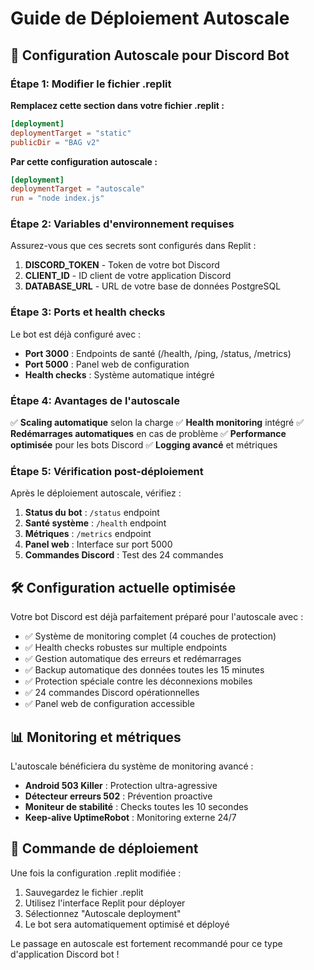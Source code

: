 # Guide de Déploiement Autoscale

## 🚀 Configuration Autoscale pour Discord Bot

### Étape 1: Modifier le fichier .replit

**Remplacez cette section dans votre fichier .replit :**

```toml
[deployment]
deploymentTarget = "static"
publicDir = "BAG v2"
```

**Par cette configuration autoscale :**

```toml
[deployment]
deploymentTarget = "autoscale"
run = "node index.js"
```

### Étape 2: Variables d'environnement requises

Assurez-vous que ces secrets sont configurés dans Replit :

1. **DISCORD_TOKEN** - Token de votre bot Discord
2. **CLIENT_ID** - ID client de votre application Discord  
3. **DATABASE_URL** - URL de votre base de données PostgreSQL

### Étape 3: Ports et health checks

Le bot est déjà configuré avec :
- **Port 3000** : Endpoints de santé (/health, /ping, /status, /metrics)
- **Port 5000** : Panel web de configuration
- **Health checks** : Système automatique intégré

### Étape 4: Avantages de l'autoscale

✅ **Scaling automatique** selon la charge
✅ **Health monitoring** intégré
✅ **Redémarrages automatiques** en cas de problème
✅ **Performance optimisée** pour les bots Discord
✅ **Logging avancé** et métriques

### Étape 5: Vérification post-déploiement

Après le déploiement autoscale, vérifiez :

1. **Status du bot** : `/status` endpoint
2. **Santé système** : `/health` endpoint  
3. **Métriques** : `/metrics` endpoint
4. **Panel web** : Interface sur port 5000
5. **Commandes Discord** : Test des 24 commandes

## 🛠️ Configuration actuelle optimisée

Votre bot Discord est déjà parfaitement préparé pour l'autoscale avec :

- ✅ Système de monitoring complet (4 couches de protection)
- ✅ Health checks robustes sur multiple endpoints
- ✅ Gestion automatique des erreurs et redémarrages
- ✅ Backup automatique des données toutes les 15 minutes
- ✅ Protection spéciale contre les déconnexions mobiles
- ✅ 24 commandes Discord opérationnelles
- ✅ Panel web de configuration accessible

## 📊 Monitoring et métriques

L'autoscale bénéficiera du système de monitoring avancé :

- **Android 503 Killer** : Protection ultra-agressive
- **Détecteur erreurs 502** : Prévention proactive  
- **Moniteur de stabilité** : Checks toutes les 10 secondes
- **Keep-alive UptimeRobot** : Monitoring externe 24/7

## 🔧 Commande de déploiement

Une fois la configuration .replit modifiée :

1. Sauvegardez le fichier .replit
2. Utilisez l'interface Replit pour déployer
3. Sélectionnez "Autoscale deployment"
4. Le bot sera automatiquement optimisé et déployé

Le passage en autoscale est fortement recommandé pour ce type d'application Discord bot !